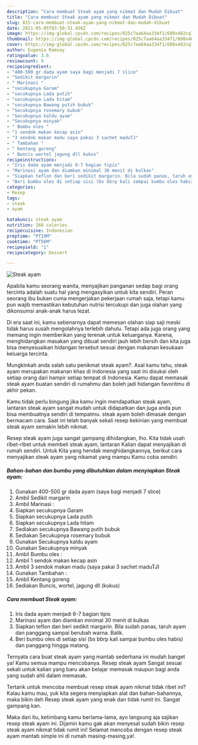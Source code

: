 ```yaml
---
description: "Cara membuat Steak ayam yang nikmat dan Mudah Dibuat"
title: "Cara membuat Steak ayam yang nikmat dan Mudah Dibuat"
slug: 815-cara-membuat-steak-ayam-yang-nikmat-dan-mudah-dibuat
date: 2021-05-05T03:50:31.456Z
image: https://img-global.cpcdn.com/recipes/025c7aa64aa334f1/680x482cq70/steak-ayam-foto-resep-utama.jpg
thumbnail: https://img-global.cpcdn.com/recipes/025c7aa64aa334f1/680x482cq70/steak-ayam-foto-resep-utama.jpg
cover: https://img-global.cpcdn.com/recipes/025c7aa64aa334f1/680x482cq70/steak-ayam-foto-resep-utama.jpg
author: Eugenia Ramsey
ratingvalue: 3.6
reviewcount: 9
recipeingredient:
- "400-500 gr dada ayam saya bagi menjadi 7 slice"
- "Sedikit margarin"
- " Marinasi "
- "secukupnya Garam"
- "secukupnya Lada putih"
- "secukupnya Lada hitam"
- "secukupnya Bawang putih bubuk"
- "Secukupnya rosemary bubuk"
- "Secukupnya kaldu ayam"
- "Secukupnya minyak"
- " Bumbu oles "
- "1 sendok makan kecap asin"
- "3 sendok makan madu saya pakai 3 sachet maduTJ"
- " Tambahan "
- " Kentang goreng"
- " Buncis wortel jagung dll kukus"
recipeinstructions:
- "Iris dada ayam menjadi 6-7 bagian tipis"
- "Marinasi ayam dan diamkan minimal 30 menit di kulkas"
- "Siapkan teflon dan beri sedikit margarin. Bila sudah panas, taruh ayam dan panggang sampai berubah warna. Balik."
- "Beri bumbu oles di setiap sisi (bs bbrp kali sampai bumbu oles habis) dan panggang hingga matang."
categories:
- Resep
tags:
- steak
- ayam

katakunci: steak ayam 
nutrition: 168 calories
recipecuisine: Indonesian
preptime: "PT19M"
cooktime: "PT56M"
recipeyield: "1"
recipecategory: Dessert

---
```



![Steak ayam](https://img-global.cpcdn.com/recipes/025c7aa64aa334f1/680x482cq70/steak-ayam-foto-resep-utama.jpg)

Apabila kamu seorang wanita, menyajikan panganan sedap bagi orang tercinta adalah suatu hal yang mengasyikan untuk kita sendiri. Peran seorang ibu bukan cuma mengerjakan pekerjaan rumah saja, tetapi kamu pun wajib memastikan kebutuhan nutrisi tercukupi dan juga olahan yang dikonsumsi anak-anak harus lezat.

Di era  saat ini, kamu sebenarnya dapat memesan olahan siap saji meski tidak harus susah mengolahnya terlebih dahulu. Tetapi ada juga orang yang memang ingin memberikan yang terenak untuk keluarganya. Karena, menghidangkan masakan yang dibuat sendiri jauh lebih bersih dan kita juga bisa menyesuaikan hidangan tersebut sesuai dengan makanan kesukaan keluarga tercinta. 



Mungkinkah anda salah satu penikmat steak ayam?. Asal kamu tahu, steak ayam merupakan makanan khas di Indonesia yang saat ini disukai oleh setiap orang dari hampir setiap tempat di Indonesia. Kamu dapat memasak steak ayam buatan sendiri di rumahmu dan boleh jadi hidangan favoritmu di akhir pekan.

Kamu tidak perlu bingung jika kamu ingin mendapatkan steak ayam, lantaran steak ayam sangat mudah untuk didapatkan dan juga anda pun bisa membuatnya sendiri di tempatmu. steak ayam boleh dimasak dengan bermacam cara. Saat ini telah banyak sekali resep kekinian yang membuat steak ayam semakin lebih nikmat.

Resep steak ayam juga sangat gampang dihidangkan, lho. Kita tidak usah ribet-ribet untuk membeli steak ayam, lantaran Kalian dapat menyajikan di rumah sendiri. Untuk Kita yang hendak menghidangkannya, berikut cara menyajikan steak ayam yang nikamat yang mampu Kamu coba sendiri.

<!--inarticleads1-->

##### Bahan-bahan dan bumbu yang dibutuhkan dalam menyiapkan Steak ayam:

1. Gunakan 400-500 gr dada ayam (saya bagi menjadi 7 slice)
1. Ambil Sedikit margarin
1. Ambil  Marinasi :
1. Siapkan secukupnya Garam
1. Siapkan secukupnya Lada putih
1. Siapkan secukupnya Lada hitam
1. Sediakan secukupnya Bawang putih bubuk
1. Sediakan Secukupnya rosemary bubuk
1. Gunakan Secukupnya kaldu ayam
1. Gunakan Secukupnya minyak
1. Ambil  Bumbu oles :
1. Ambil 1 sendok makan kecap asin
1. Ambil 3 sendok makan madu (saya pakai 3 sachet maduTJ)
1. Gunakan  Tambahan :
1. Ambil  Kentang goreng
1. Sediakan  Buncis, wortel, jagung dll (kukus)




<!--inarticleads2-->

##### Cara membuat Steak ayam:

1. Iris dada ayam menjadi 6-7 bagian tipis
1. Marinasi ayam dan diamkan minimal 30 menit di kulkas
1. Siapkan teflon dan beri sedikit margarin. Bila sudah panas, taruh ayam dan panggang sampai berubah warna. Balik.
1. Beri bumbu oles di setiap sisi (bs bbrp kali sampai bumbu oles habis) dan panggang hingga matang.




Ternyata cara buat steak ayam yang mantab sederhana ini mudah banget ya! Kamu semua mampu mencobanya. Resep steak ayam Sangat sesuai sekali untuk kalian yang baru akan belajar memasak maupun bagi anda yang sudah ahli dalam memasak.

Tertarik untuk mencoba membuat resep steak ayam nikmat tidak ribet ini? Kalau kamu mau, yuk kita segera menyiapkan alat dan bahan-bahannya, maka bikin deh Resep steak ayam yang enak dan tidak rumit ini. Sangat gampang kan. 

Maka dari itu, ketimbang kamu berlama-lama, ayo langsung aja sajikan resep steak ayam ini. Dijamin kamu gak akan menyesal sudah bikin resep steak ayam nikmat tidak rumit ini! Selamat mencoba dengan resep steak ayam mantab simple ini di rumah masing-masing,ya!.

